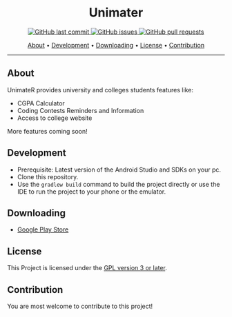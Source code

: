 <h1 align="center">Unimater</h1>

<p align="center">
    <a href="https://github.com/akshaaatt/UnimateR/commits/master">
    <img src="https://img.shields.io/github/last-commit/akshaaatt/UnimateR.svg?style=flat-square&logo=github&logoColor=white"
         alt="GitHub last commit">
    <a href="https://github.com/akshaaatt/UnimateR/issues">
    <img src="https://img.shields.io/github/issues-raw/akshaaatt/UnimateR.svg?style=flat-square&logo=github&logoColor=white"
         alt="GitHub issues">
    <a href="https://github.com/akshaaatt/UnimateR/pulls">
    <img src="https://img.shields.io/github/issues-pr-raw/akshaaatt/UnimateR.svg?style=flat-square&logo=github&logoColor=white"
         alt="GitHub pull requests">
</p>
      
<p align="center">
  <a href="#about">About</a> •
  <a href="#development">Development</a> •
  <a href="#downloading">Downloading</a> •
  <a href="#license">License</a> •
  <a href="#contribution">Contribution</a>
</p>

---

## About

UnimateR provides university and colleges students features like:

* CGPA Calculator
* Coding Contests Reminders and Information
* Access to college website

More features coming soon!

## Development
	    
* Prerequisite: Latest version of the Android Studio and SDKs on your pc.
* Clone this repository.
* Use the `gradlew build` command to build the project directly or use the IDE to run the project to your phone or the emulator.

## Downloading

* [Google Play Store](https://play.google.com/store/apps/details?id=com.redalck.unimater)

## License

This Project is licensed under the [GPL version 3 or later](https://www.gnu.org/licenses/gpl-3.0.html).
	    
## Contribution

You are most welcome to contribute to this project!
